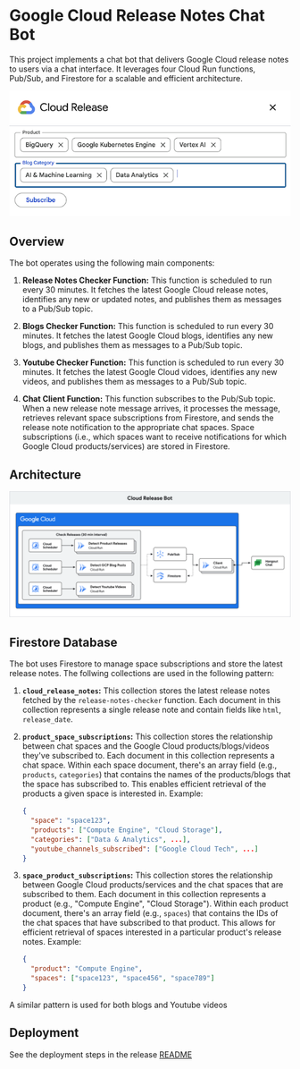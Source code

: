 # Google Cloud Release Notes Chat Bot 

This project implements a chat bot that delivers Google Cloud release notes to users via a chat interface.  It leverages four Cloud Run functions, Pub/Sub, and Firestore for a scalable and efficient architecture.

![ui](/images/ui.png)

## Overview

The bot operates using the following main components:

1.  **Release Notes Checker Function:** This function is scheduled to run every 30 minutes. It fetches the latest Google Cloud release notes, identifies any new or updated notes, and publishes them as messages to a Pub/Sub topic.

2.  **Blogs Checker Function:** This function is scheduled to run every 30 minutes. It fetches the latest Google Cloud blogs, identifies any new blogs, and publishes them as messages to a Pub/Sub topic.

3.  **Youtube Checker Function:** This function is scheduled to run every 30 minutes. It fetches the latest Google Cloud vidoes, identifies any new videos, and publishes them as messages to a Pub/Sub topic.

4.  **Chat Client Function:** This function subscribes to the Pub/Sub topic.  When a new release note message arrives, it processes the message, retrieves relevant space subscriptions from Firestore, and sends the release note notification to the appropriate chat spaces.  Space subscriptions (i.e., which spaces want to receive notifications for which Google Cloud products/services) are stored in Firestore.

## Architecture

![chat](/images/arch.png)


## Firestore Database

The bot uses Firestore to manage space subscriptions and store the latest release notes.  The follwing collections are used in the following pattern:

1.  **`cloud_release_notes`:** This collection stores the latest release notes fetched by the `release-notes-checker` function.  Each document in this collection represents a single release note and contain fields like `html`, `release_date`.

2.  **`product_space_subscriptions`:** This collection stores the relationship between chat spaces and the Google Cloud products/blogs/videos they've subscribed to.  Each document in this collection represents a chat space.  Within each space document, there's an array field (e.g., `products`, `categories`) that contains the names of the products/blogs that the space has subscribed to. This enables efficient retrieval of the products a given space is interested in.  Example:

    ```json
    {
      "space": "space123",
      "products": ["Compute Engine", "Cloud Storage"],
      "categories": ["Data & Analytics", ...],
      "youtube_channels_subscribed": ["Google Cloud Tech", ...]
    }
    ```

3.  **`space_product_subscriptions`:** This collection stores the relationship between Google Cloud products/services and the chat spaces that are subscribed to them.  Each document in this collection represents a product (e.g., "Compute Engine", "Cloud Storage").  Within each product document, there's an array field (e.g., `spaces`) that contains the IDs of the chat spaces that have subscribed to that product.  This allows for efficient retrieval of spaces interested in a particular product's release notes.  Example:

    ```json
    {
      "product": "Compute Engine",
      "spaces": ["space123", "space456", "space789"]
    }
    ```

A similar pattern is used for both blogs and Youtube videos


## Deployment

See the deployment steps in the release [README](/release/README.md)